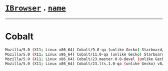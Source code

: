 # [`IBrowser`](/api/main/get-browser.md) . [`name`](../name.md)
---
# Cobalt

```sh
Mozilla/5.0 (X11; Linux x86_64) Cobalt/9.0-qa (unlike Gecko) Starboard/4
Mozilla/5.0 (X11; Linux x86_64) Cobalt/11.0-qa (unlike Gecko) Starboard/6
Mozilla/5.0 (X11; Linux x86_64) Cobalt/23.master.0.0-devel (unlike Gecko) v8/8.8.278.8-jit gles Starboard/15
Mozilla/5.0 (X11; Linux x86_64) Cobalt/23.lts.1.0-qa (unlike Gecko) v8/8.8.278.8-jit gles Starboard/15
```
